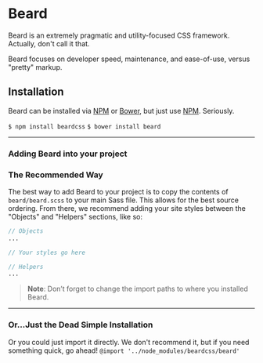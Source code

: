 Beard
=====

Beard is an extremely pragmatic and utility-focused CSS framework. Actually, don't call it that.

Beard focuses on developer speed, maintenance, and ease-of-use, versus "pretty" markup.

## Installation

Beard can be installed via [NPM](https://www.npmjs.com) or [Bower](bower.io), but just use [NPM](https://www.npmjs.com). Seriously.

```$ npm install beardcss```
```$ bower install beard```

---

### Adding Beard into your project

### The Recommended Way

The best way to add Beard to your project is to copy the contents of <code>beard/beard.scss</code> to your main Sass file. This allows for the best source ordering. From there, we recommend adding your site styles between the "Objects" and "Helpers" sections, like so:

```scss
// Objects
...

// Your styles go here

// Helpers
...
```

> **Note**: Don&rsquo;t forget to change the import paths to where you installed Beard.

---

### Or&hellip;Just the Dead Simple Installation

Or you could just import it directly. We don't recommend it, but if you need something quick, go ahead!
```@import '../node_modules/beardcss/beard'```
